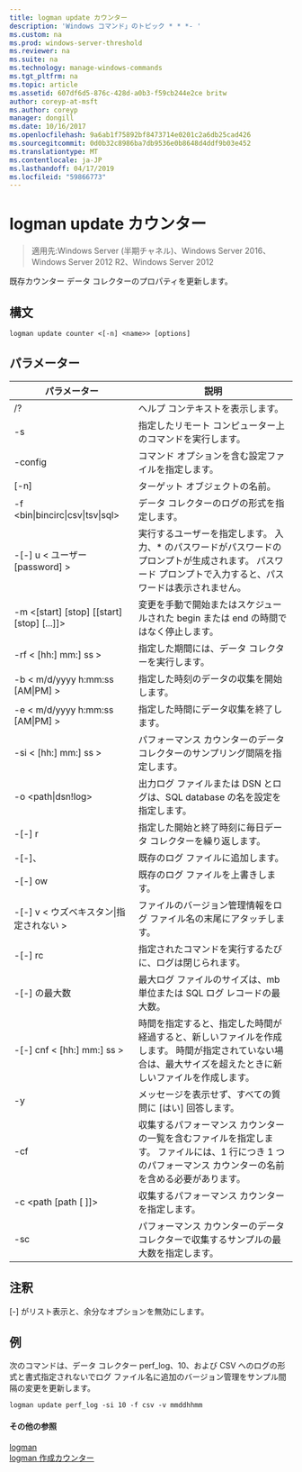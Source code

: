 ```yaml
---
title: logman update カウンター
description: 'Windows コマンド」のトピック * * *- '
ms.custom: na
ms.prod: windows-server-threshold
ms.reviewer: na
ms.suite: na
ms.technology: manage-windows-commands
ms.tgt_pltfrm: na
ms.topic: article
ms.assetid: 607df6d5-876c-428d-a0b3-f59cb244e2ce britw
author: coreyp-at-msft
ms.author: coreyp
manager: dongill
ms.date: 10/16/2017
ms.openlocfilehash: 9a6ab1f75892bf8473714e0201c2a6db25cad426
ms.sourcegitcommit: 0d0b32c8986ba7db9536e0b8648d4ddf9b03e452
ms.translationtype: MT
ms.contentlocale: ja-JP
ms.lasthandoff: 04/17/2019
ms.locfileid: "59866773"
---
```

# <a name="logman-update-counter"></a>logman update カウンター

>適用先:Windows Server (半期チャネル)、Windows Server 2016、Windows Server 2012 R2、Windows Server 2012

既存カウンター データ コレクターのプロパティを更新します。  
  
## <a name="syntax"></a>構文  
```  
logman update counter <[-n] <name>> [options]  
```  
## <a name="parameters"></a>パラメーター  
|パラメーター|説明|  
|-------|--------|  
|/?|ヘルプ コンテキストを表示します。|  
|-s <computer name>|指定したリモート コンピューター上のコマンドを実行します。|  
|-config <value>|コマンド オプションを含む設定ファイルを指定します。|  
|[-n] <name>|ターゲット オブジェクトの名前。|  
|-f <bin&#124;bincirc&#124;csv&#124;tsv&#124;sql>|データ コレクターのログの形式を指定します。|  
|-[-] u < ユーザー [password] >|実行するユーザーを指定します。 入力、* のパスワードがパスワードのプロンプトが生成されます。 パスワード プロンプトで入力すると、パスワードは表示されません。|  
|-m <[start] [stop] [[start] [stop] [...]]>|変更を手動で開始またはスケジュールされた begin または end の時間ではなく停止します。|  
|-rf < [hh:] mm:] ss >|指定した期間には、データ コレクターを実行します。|  
|-b < m/d/yyyy h:mm:ss [AM&#124;PM] >|指定した時刻のデータの収集を開始します。|  
|-e < m/d/yyyy h:mm:ss [AM&#124;PM] >|指定した時間にデータ収集を終了します。|  
|-si < [hh:] mm:] ss >|パフォーマンス カウンターのデータ コレクターのサンプリング間隔を指定します。|  
|-o <path&#124;dsn!log>|出力ログ ファイルまたは DSN とログは、SQL database の名を設定を指定します。|  
|-[-] r|指定した開始と終了時刻に毎日データ コレクターを繰り返します。|  
|-[-]、|既存のログ ファイルに追加します。|  
|-[-] ow|既存のログ ファイルを上書きします。|  
|-[-] v < ウズベキスタン&#124;指定されない >|ファイルのバージョン管理情報をログ ファイル名の末尾にアタッチします。|  
|-[-] rc <task>|指定されたコマンドを実行するたびに、ログは閉じられます。|  
|-[-] の最大数 <value>|最大ログ ファイルのサイズは、mb 単位または SQL ログ レコードの最大数。|  
|-[-] cnf < [hh:] mm:] ss >|時間を指定すると、指定した時間が経過すると、新しいファイルを作成します。 時間が指定されていない場合は、最大サイズを超えたときに新しいファイルを作成します。|  
|-y|メッセージを表示せず、すべての質問に [はい] 回答します。|  
|-cf <filename>|収集するパフォーマンス カウンターの一覧を含むファイルを指定します。 ファイルには、1 行につき 1 つのパフォーマンス カウンターの名前を含める必要があります。|  
|-c <path [path [ ]]>|収集するパフォーマンス カウンターを指定します。|  
|-sc <value>|パフォーマンス カウンターのデータ コレクターで収集するサンプルの最大数を指定します。|  
## <a name="remarks"></a>注釈  
[-] がリスト表示と、余分なオプションを無効にします。  
## <a name="BKMK_examples"></a>例  
次のコマンドは、データ コレクター perf_log、10、および CSV へのログの形式と書式指定されないでログ ファイル名に追加のバージョン管理をサンプル間隔の変更を更新します。  
```  
logman update perf_log -si 10 -f csv -v mmddhhmm  
```  
#### <a name="additional-references"></a>その他の参照  
[logman](logman.md)  
[logman 作成カウンター](logman-create-counter.md)  

